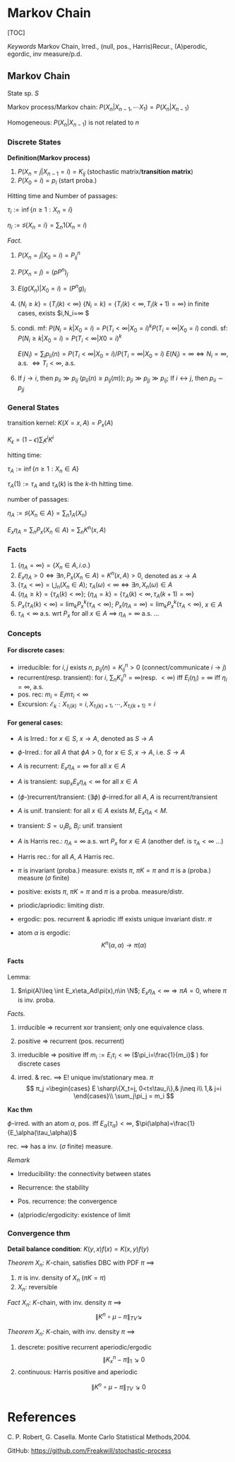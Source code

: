 # Markov Chain

[TOC]

*Keywords* Markov Chain, Irred., (null, pos., Harris)Recur., (A)perodic, egordic, inv measure/p.d.

## Markov Chain

State sp. $S$

Markov process/Markov chain:
$P(X_n|X_{n-1},\cdots X_{1})=P(X_n|X_{n-1})$

Homogeneous: $P(X_n|X_{n-1})$ is not related to $n$

### Discrete States

**Definition(Markov process)**

1. $P(X_n=j|X_{n-1}=i)=K_{ij}$ (stochastic matrix/**transition matrix**)
2. $P(X_0=i)=p_i$ (start proba.)



Hitting time and Number of passages:

$\tau_i:=\inf\{n\geq 1: X_n=i\}$

$\eta_i:=\sharp\{X_n=i\}=\sum_n1(X_n=i)$



*Fact.*

1. $P(X_n=j|X_0=i)=P^{n}_{ij}$
2. $P(X_n=j)=(pP^n)_j$
3. $E(g(X_n)|X_0=i)=(P^{n}g)_i$
4. $\{N_i≥k\} = \{T_i(k)<∞\}$
   $\{N_i=k\} = \{T_i(k)<∞,T_i(k+1)=∞\}$
   in finite cases, exists $i,N_i=∞ $
5. condi. mf: $P(N_i=k|X_0=i) = P(T_i<∞|X_0=i)^{k}P(T_i=∞|X_0=i)$
   condi. sf: $P(N_i≥k|X_0=i) = P(T_i<∞|X0=i)^k$

   $E(N_i) = \sum_ip_{ii}(n) = P(T_i<∞|X_0=i)/P(T_i=∞|X_0=i)$
   $E(N_i) = ∞  \iff  N_i=∞$, a.s. $\iff T_i<∞$, a.s.

6. If $j \to i$, then $p_{ii} \gg p_{ij}$ ($p_{ii}(n)\geq p_{ij}(m)$); $p_{ji} \gg p_{jj} \gg p_{ij}$;
    If $i \leftrightarrow j$, then $p_{ii} \sim p_{jj}$

### General States

transition kernel:
$K(X=x, A)=P_x(A)$

$K_\epsilon=(1-\epsilon)\sum_i\epsilon^iK^i$

hitting time:

$\tau_A:=\inf\{n\geq 1: X_n\in A\}$

$\tau_A(1):=\tau_A$ and $\tau_A(k)$ is the $k$-th hitting time.

number of passages:

$\eta_A:=\sharp\{X_n\in A\}=\sum_n1_{A}(X_n)$

$E_x\eta_A=\sum_nP_x(X_n\in A)=\sum_nK^n(x,A)$



### Facts

1. $\{\eta_A=\infty\} =\{X_n\in A, i.o.\}$
2. $E_x\eta_A>0\iff \exists n, P_x(X_n\in A)=K^n(x,A)>0$,  denoted as $x\to A$
3. $\{\tau_A<\infty\} = \bigcup_n(X_n\in A)$; $\tau_A(\omega)<\infty \iff \exists n, X_n(\omega)\in A$
4. $\{\eta_A\geq k\}= \{\tau_A(k)<\infty\}$; $\{\eta_A= k\}=\{\tau_A(k)<\infty,\tau_A(k+1)=\infty\}$
5. $P_x(\tau_A(k)<\infty)=\lim_kP_x^k(\tau_A<\infty)$; $P_x(\eta_A=\infty)=\lim_kP_x^k(\tau_A<\infty)$, $x\in A$
6. $\tau_A<\infty$ a.s. wrt $P_x$ for all $x\in A$  ==> $\eta_A=\infty$  a.s. ...



### Concepts

#### For discrete cases:

- irreducible: for $i,j$ exists $n$, $p_{ij}(n)=K^n_{ij}>0$ (connect/communicate $i\to j$)
- recurrent(resp. transient): for $i$, $\sum_n K^n_{ii}=\infty$(resp. $<\infty$) iff $E_i(\eta_i)=\infty$ iff $\eta_i=\infty$, a.s.
- pos. rec: $m_i=E_im\tau_i<\infty$
- Excursion: $\mathcal{E}_k:X_{\tau_i(k)}=i,X_{\tau_i(k)+1},\cdots, X_{\tau_i(k+1)}=i$

#### For general cases:

- $A$ is Irred.:   for $x\in S$, $x\to A$, denoted as $S\to A$

- $\phi$-Irred.: for all $A$ that $\phi A>0$, for $x\in S$, $x\to A$, i.e. $S\to A$

- $A$ is recurrent: $E_x\eta_A=\infty$ for all $x\in A$

- $A$ is transient: $\sup_x E_x\eta_A<\infty$ for all $x\in A$

- ($\phi$-)recurrent/transient: ($\exists \phi$) $\phi$-irred.for all $A$, $A$ is recurrent/transient

- $A$ is unif. transient: for all $x\in A$ exists $M$, $E_x\eta_A<M$.

- transient: $S=\cup_i B_i$, $B_i$: unif. transient

- $A$ is Harris rec.: $\eta_A=\infty$ a.s. wrt $P_x$ for $x\in A$  (another def. is $\tau_A<\infty$ ...)

- Harris rec.: for all $A$, $A$ Harris rec.

- $\pi$ is invariant (proba.) measure: exists $\pi$, $\pi K=\pi$ and $\pi$ is a (proba.) measure ($\sigma$ finite)

- positive: exists $\pi$, $\pi K=\pi$ and $\pi$ is a proba. measure/distr.

- priodic/apriodic: limiting distr.

- ergodic: pos. recurrent & apriodic iff exists unique invariant distr. $\pi$

- atom $\alpha$ is ergodic:
  $$
  K^n(\alpha,\alpha)\to \pi(\alpha)
  $$
  



#### Facts

Lemma:

1. $n\pi(A)\leq \int E_x\eta_Ad\pi(x),n\in \N$; $E_x\eta_A<\infty\Rightarrow \pi A=0$, where $\pi$ is inv. proba.



*Facts.*

1. irrducible => recurrent xor transient; only one equivalence class.

2. positive => recurrent (pos. recurrent)

3. irreducible => positive iff $m_i:=E_i\tau_i<\infty$ ($\pi_i=\frac{1}{m_i}$ ) for discrete cases

4. irred. & rec. ==> E! unique inv/stationary mea. $\pi$
   $$
   π_j =\begin{cases}
   E \sharp\{X_t=j, 0<t≤\tau_i\},& j\neq i\\
    1,& j=i
   \end{cases}\\
   \sum_j\pi_j = m_i
   $$

**Kac thm**

$\phi$-irred. with an atom $\alpha$,  pos. iff $E_\alpha(\tau_\alpha)<\infty$, $\pi(\alpha)=\frac{1}{E_\alpha(\tau_\alpha)}$ 

rec. ==> has a inv. ($\sigma$ finite) measure.



*Remark*

- Irreducibility: the connectivity between states

- Recurrence: the stability
- Pos. recurrence: the convergence
- (a)priodic/ergodicity: existence of limit

### Convergence thm

**Detail balance condition**: $K(y,x)f(x)=K(x,y)f(y)$

*Theorem*
$X_n$: $K$-chain, satisfies DBC with PDF $\pi$ ==>

1. $\pi$ is inv. density of $X_n$ ($\pi K=\pi$)
2. $X_n$: reversible

*Fact*
$X_n$: $K$-chain, with inv. density $\pi$ ==>
$$
\|K^n\circ \mu-\pi\|_{TV} \searrow
$$

*Theorem*
$X_n$: $K$-chain, with inv. density $\pi$ ==>

1. descrete: positive recurrent aperiodic/ergodic
$$
\|K^n_x-\pi\|_{1} \searrow 0
$$
2. continuous: Harris positive and aperiodic

$$
\|K^n\circ\mu-\pi\|_{TV} \searrow 0
$$



# References



C. P. Robert, G. Casella. Monte Carlo Statistical Methods,2004.

GitHub: https://github.com/Freakwill/stochastic-process

